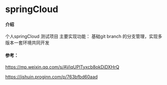 # springCloud

#### 介绍
个人springCloud 测试项目 
主要实现功能： 基础git branch 的分支管理，实现多版本一套环境共同开发

#### 参考：

https://mp.weixin.qq.com/s/AViqUPlTyxcb8okDiDXHrQ

https://jishuin.proginn.com/p/763bfbd60aad




